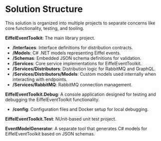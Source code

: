 # Solution Structure

This solution is organized into multiple projects to separate concerns like core functionality, testing, and tooling.

**EiffelEventToolkit**: The main library project.
- **/Interfaces**: Interface definitions for distribution contracts.
- **/Models**: C# .NET models representing Eiffel events.
- **/Schemas**: Embedded JSON schema definitions for validation.
- **/Services**: Core service implementations for EiffelEventToolkit.
- **/Services/Distributors**: Distribution logic for RabbitMQ and GraphQL.
- **/Services/Distributors/Models**: Custom models used internally when interacting with endpoints.
- **/Services/RabbitMQ**: RabbitMQ connection management.

**EiffelEventToolkit.Debug**: A console application designed for testing and debugging the EiffelEventToolkit functionality.
- **/config**: Configuration files and Docker setup for local debugging.

**EiffelEventToolkit.Test**: NUnit-based unit test project.

**EventModelGenerator**: A separate tool that generates C# models for EiffelEventToolkit based on JSON schemas.
